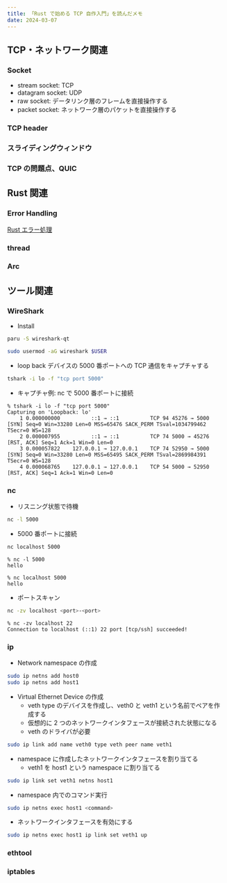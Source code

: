 ```yaml
---
title: 「Rust で始める TCP 自作入門」を読んだメモ
date: 2024-03-07
---
```


## TCP・ネットワーク関連

### Socket

- stream socket: TCP
- datagram socket: UDP
- raw socket: データリンク層のフレームを直接操作する
- packet socket: ネットワーク層のパケットを直接操作する

### TCP header

### スライディングウィンドウ

### TCP の問題点、QUIC

## Rust 関連

### Error Handling

[Rust エラー処理](https://cha-shu00.hatenablog.com/entry/2020/12/08/060000)

### thread

### Arc

## ツール関連

### WireShark

- Install

```sh
paru -S wireshark-qt

sudo usermod -aG wireshark $USER
```

- loop back デバイスの 5000 番ポートへの TCP 通信をキャプチャする

```sh
tshark -i lo -f "tcp port 5000"
```

- キャプチャ例: nc で 5000 番ポートに接続

```text
% tshark -i lo -f "tcp port 5000"
Capturing on 'Loopback: lo'
    1 0.000000000          ::1 → ::1          TCP 94 45276 → 5000 [SYN] Seq=0 Win=33280 Len=0 MSS=65476 SACK_PERM TSval=1034799462 TSecr=0 WS=128
    2 0.000007955          ::1 → ::1          TCP 74 5000 → 45276 [RST, ACK] Seq=1 Ack=1 Win=0 Len=0
    3 0.000057822    127.0.0.1 → 127.0.0.1    TCP 74 52950 → 5000 [SYN] Seq=0 Win=33280 Len=0 MSS=65495 SACK_PERM TSval=2869984391 TSecr=0 WS=128
    4 0.000068765    127.0.0.1 → 127.0.0.1    TCP 54 5000 → 52950 [RST, ACK] Seq=1 Ack=1 Win=0 Len=0
```

### nc

- リスニング状態で待機

```sh
nc -l 5000
```

- 5000 番ポートに接続

```sh
nc localhost 5000
```

```text
% nc -l 5000
hello

% nc localhost 5000
hello
```

- ポートスキャン

```sh
nc -zv localhost <port>-<port>
```

```text
% nc -zv localhost 22
Connection to localhost (::1) 22 port [tcp/ssh] succeeded!
```

### ip

- Network namespace の作成

```sh
sudo ip netns add host0
sudo ip netns add host1
```

- Virtual Ethernet Device の作成
  - veth type のデバイスを作成し、veth0 と veth1 という名前でペアを作成する
  - 仮想的に 2 つのネットワークインタフェースが接続された状態になる
  - veth のドライバが必要

```sh
sudo ip link add name veth0 type veth peer name veth1
```

- namespace に作成したネットワークインタフェースを割り当てる
  - veth1 を host1 という namespace に割り当てる

```sh
sudo ip link set veth1 netns host1
```

- namespace 内でのコマンド実行

```sh
sudo ip netns exec host1 <command>
```

- ネットワークインタフェースを有効にする

```sh
sudo ip netns exec host1 ip link set veth1 up
```

### ethtool

### iptables

